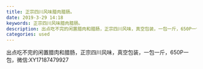 ```yaml
---
title: 正宗四川风味腊肉腊肠。
date: 2019-3-29 14:18
keywords: 正宗四川风味腊肉腊肠。
description: 出点吃不完的闲置腊肉和腊肠，正宗四川风味，真空包装，一包一斤，650P一包，微信:XY17187479927
categories: used
---
```

<td class="t_f" id="postmessage_3338124">

出点吃不完的闲置腊肉和腊肠，正宗四川风味，真空包装，一包一斤，650P一包，微信:XY17187479927<br/>
<br/>
<img alt="" border="0" class="zoom" data-cf-modified-718f80bc1494a941ea3036e5-="" file="http://www.flw.ph/data/appbyme/upload/image/201903/29/5TZSWZyxP49T.jpg" id="aimg_D5Dh9" lazyloadthumb="1" onclick="" onmouseover="" src="http://www.flw.ph/data/appbyme/upload/image/201903/29/5TZSWZyxP49T.jpg"/><br/>
<img alt="" border="0" class="zoom" data-cf-modified-718f80bc1494a941ea3036e5-="" file="http://www.flw.ph/data/appbyme/upload/image/201903/29/roXUC76sxIbJ.jpg" id="aimg_D17pe" lazyloadthumb="1" onclick="" onmouseover="" src="http://www.flw.ph/data/appbyme/upload/image/201903/29/roXUC76sxIbJ.jpg"/><br/>
<img alt="" border="0" class="zoom" data-cf-modified-718f80bc1494a941ea3036e5-="" file="http://www.flw.ph/data/appbyme/upload/image/201903/29/fWE0QMSf7UVs.jpg" id="aimg_f767K" lazyloadthumb="1" onclick="" onmouseover="" src="http://www.flw.ph/data/appbyme/upload/image/201903/29/fWE0QMSf7UVs.jpg"/><br/>
</td>
